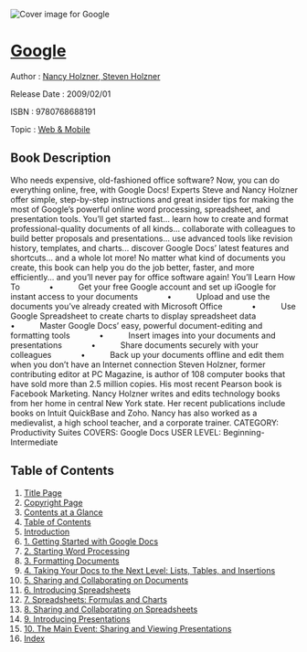 ![Cover image for Google](https://imgdetail.ebookreading.net/cover/cover/web_mobile/EB9780768688191.jpg)

[Google](https://ebookreading.net/view/book/Google-EB9780768688191_1.html "Google")
====================================================================================================================

Author : [Nancy Holzner](https://ebookreading.net/search/author/Nancy+Holzner),[ Steven Holzner](https://ebookreading.net/search/author/+Steven+Holzner)

Release Date : 2009/02/01

ISBN : 9780768688191

Topic : [Web & Mobile](https://ebookreading.net/search/category/web-mobile)

Book Description
-----------------

Who needs expensive, old-fashioned office software? Now, you can do everything online, free, with Google Docs! Experts Steve and Nancy Holzner offer simple, step-by-step instructions and great insider tips for making the most of Google’s powerful online word processing, spreadsheet, and presentation tools. You’ll get started fast... learn how to create and format professional-quality documents of all kinds... collaborate with colleagues to build better proposals and presentations... use advanced tools like revision history, templates, and charts... discover Google Docs’ latest features and shortcuts... and a whole lot more! No matter what kind of documents you create, this book can help you do the job better, faster, and more efficiently... and you’ll never pay for office software again!
You’ll Learn How To
             •           Get your free Google account and set up iGoogle for instant access to your documents
             •           Upload and use the documents you’ve already created with Microsoft Office
             •           Use Google Spreadsheet to create charts to display spreadsheet data
             •           Master Google Docs’ easy, powerful document-editing and formatting tools
             •           Insert images into your documents and presentations
             •           Share documents securely with your colleagues
             •           Back up your documents offline and edit them when you don’t have an Internet connection
Steven Holzner, former contributing editor at PC Magazine, is author of 108 computer books that have sold more than 2.5 million copies. His most recent Pearson book is Facebook Marketing.
Nancy Holzner writes and edits technology books from her home in central New York state. Her recent publications include books on Intuit QuickBase and Zoho. Nancy has also worked as a medievalist, a high school teacher, and a corporate trainer.
CATEGORY:  Productivity Suites
COVERS: Google Docs
USER LEVEL: Beginning-Intermediate
              
Table of Contents
-----------------

1. [Title Page](https://ebookreading.net/view/book/Google-EB9780768688191_2.html)
1. [Copyright Page](https://ebookreading.net/view/book/Google-EB9780768688191_2.html#id371186)
1. [Contents at a Glance](https://ebookreading.net/view/book/Google-EB9780768688191_3.html)
1. [Table of Contents](https://ebookreading.net/view/book/Google-EB9780768688191_4.html)
1. [Introduction](https://ebookreading.net/view/book/Google-EB9780768688191_9.html)
1. [1. Getting Started with Google Docs](https://ebookreading.net/view/book/Google-EB9780768688191_10.html)
1. [2. Starting Word Processing](https://ebookreading.net/view/book/Google-EB9780768688191_11.html)
1. [3. Formatting Documents](https://ebookreading.net/view/book/Google-EB9780768688191_12.html)
1. [4. Taking Your Docs to the Next Level: Lists, Tables, and Insertions](https://ebookreading.net/view/book/Google-EB9780768688191_13.html)
1. [5. Sharing and Collaborating on Documents](https://ebookreading.net/view/book/Google-EB9780768688191_14.html)
1. [6. Introducing Spreadsheets](https://ebookreading.net/view/book/Google-EB9780768688191_15.html)
1. [7. Spreadsheets: Formulas and Charts](https://ebookreading.net/view/book/Google-EB9780768688191_16.html)
1. [8. Sharing and Collaborating on Spreadsheets](https://ebookreading.net/view/book/Google-EB9780768688191_17.html)
1. [9. Introducing Presentations](https://ebookreading.net/view/book/Google-EB9780768688191_18.html)
1. [10. The Main Event: Sharing and Viewing Presentations](https://ebookreading.net/view/book/Google-EB9780768688191_19.html)
1. [Index](https://ebookreading.net/view/book/Google-EB9780768688191_20.html)
